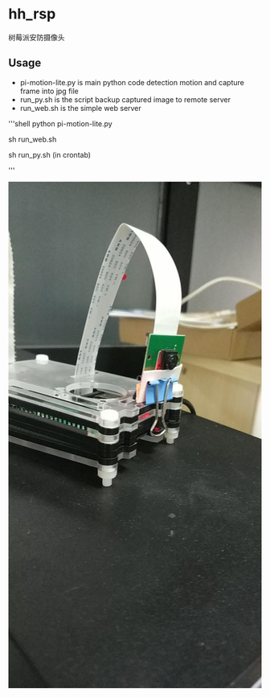 # hh_rsp
树莓派安防摄像头

## Usage
- pi-motion-lite.py is main python code detection motion and capture frame into jpg file
- run_py.sh is the script backup captured image to remote server
- run_web.sh  is the simple web server

'''shell
python pi-motion-lite.py

sh run_web.sh

sh run_py.sh (in crontab)

'''



![效果图](./image/rsp.jpg)
